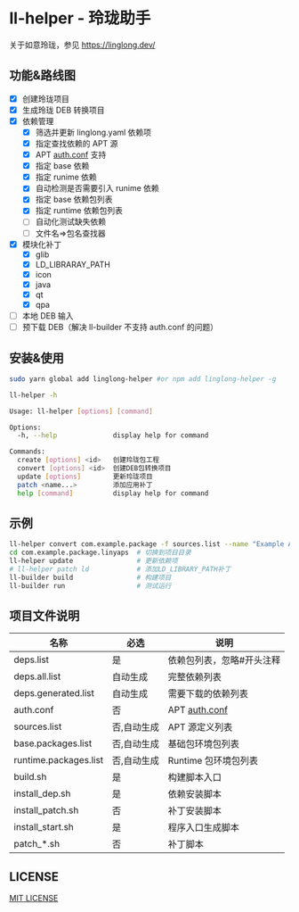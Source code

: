 <!--
 Copyright (c) 2024 System233

 This software is released under the MIT License.
 https://opensource.org/licenses/MIT
-->

# ll-helper - 玲珑助手

关于如意玲珑，参见 https://linglong.dev/

## 功能&路线图

- [x] 创建玲珑项目
- [x] 生成玲珑 DEB 转换项目
- [x] 依赖管理
  - [x] 筛选并更新 linglong.yaml 依赖项
  - [x] 指定查找依赖的 APT 源
  - [x] APT [auth.conf](https://manpages.debian.org/testing/apt/apt_auth.conf.5.en.html) 支持
  - [x] 指定 base 依赖
  - [x] 指定 runime 依赖
  - [x] 自动检测是否需要引入 runime 依赖
  - [x] 指定 base 依赖包列表
  - [x] 指定 runtime 依赖包列表
  - [ ] 自动化测试缺失依赖
  - [ ] 文件名=>包名查找器
- [x] 模块化补丁
  - [x] glib
  - [x] LD_LIBRARAY_PATH
  - [x] icon
  - [x] java
  - [x] qt
  - [x] qpa
- [ ] 本地 DEB 输入
- [ ] 预下载 DEB（解决 ll-builder 不支持 auth.conf 的问题）

## 安装&使用

```sh
sudo yarn global add linglong-helper #or npm add linglong-helper -g

ll-helper -h

Usage: ll-helper [options] [command]

Options:
  -h, --help              display help for command

Commands:
  create [options] <id>   创建玲珑包工程
  convert [options] <id>  创建DEB包转换项目
  update [options]        更新玲珑项目
  patch <name...>         添加应用补丁
  help [command]          display help for command
```

## 示例

```sh
ll-helper convert com.example.package -f sources.list --name "Example App Name" # 创建DEB转制项目
cd com.example.package.linyaps  # 切换到项目目录
ll-helper update                # 更新依赖项
# ll-helper patch ld            # 添加LD_LIBRARY_PATH补丁
ll-builder build                # 构建项目
ll-builder run                  # 测试运行
```

## 项目文件说明

| 名称                  | 必选        | 说明                                                                             |
| --------------------- | ----------- | -------------------------------------------------------------------------------- |
| deps.list             | 是          | 依赖包列表，忽略#开头注释                                                        |
| deps.all.list         | 自动生成    | 完整依赖列表                                                                     |
| deps.generated.list   | 自动生成    | 需要下载的依赖列表                                                               |
| auth.conf             | 否          | APT [auth.conf](https://manpages.debian.org/testing/apt/apt_auth.conf.5.en.html) |
| sources.list          | 否,自动生成 | APT 源定义列表                                                                   |
| base.packages.list    | 否,自动生成 | 基础包环境包列表                                                                 |
| runtime.packages.list | 否,自动生成 | Runtime 包环境包列表                                                             |
| build.sh              | 是          | 构建脚本入口                                                                     |
| install_dep.sh        | 是          | 依赖安装脚本                                                                     |
| install_patch.sh      | 否          | 补丁安装脚本                                                                     |
| install_start.sh      | 是          | 程序入口生成脚本                                                                 |
| patch\_\*.sh          | 否          | 补丁脚本                                                                         |

## LICENSE

[MIT LICENSE](./LICENSE)
